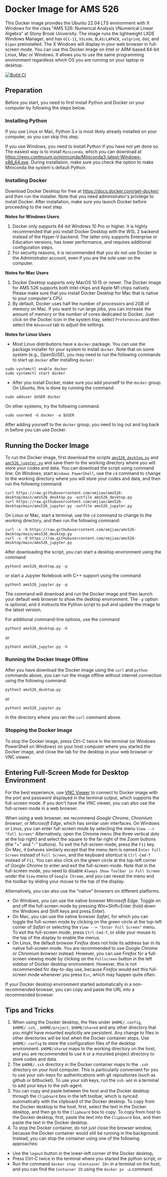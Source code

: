 # Docker Image for AMS 526
This Docker image provides the Ubuntu 22.04 LTS environment with X Windows for the class "AMS 526: Numerical Analysis I/Numerical Linear Algebra" at Stony Brook University. The image runs the lightweight LXDE Windows Manager, and has `GCC-11`, `VScode`, `BLAS/LAPACK`, `valgrind`, `ddd`, and `Eigen` preinstalled. The X Windows will display in your web browser in full-screen mode.
You can use this Docker image on Intel or ARM-based 64-bit Linux, Mac or Windows. It allows you to use the same programming environment regardless which OS you are running on your laptop or desktop.

[![Build CI](https://github.com/xmjiao/ams526-desktop/actions/workflows/docker-image.yml/badge.svg)](https://github.com/xmjiao/ams526-desktop/actions/workflows/docker-image.yml)

## Preparation
Before you start, you need to first install Python and Docker on your computer by following the steps below.

### Installing Python
If you use Linux or Mac, Python 3.x is most likely already installed on your computer, so you can skip this step.

If you use Windows, you need to install Python if you have not yet done so. The easiest way is to install `Miniconda`, which you can download at https://repo.continuum.io/miniconda/Miniconda3-latest-Windows-x86_64.exe. During installation, make sure you check the option to make Miniconda the system's default Python.

### Installing Docker
Download Docker Desktop for free at https://docs.docker.com/get-docker/ and then run the installer. Note that you need administrator's privilege to install Docker. After installation, make sure you launch Docker before proceeding to the next step.

**Notes for Windows Users**
1. Docker only supports 64-bit Windows 10 Pro or higher. It is highly recommended that you install Docker Desktop with the WSL 2 backend instead of the Hyper-V backend. The latter only supports Enterprise or Education versions, has lower performance, and requires additional configuration steps.
2. For security reasons, it is recommended that you do not use Docker in the Administrator account, even if you are the sole user on the computer.

**Notes for Mac Users**
1. Docker Desktop supports only MacOS 10.15 or newer. The Docker image for AMS 526 supports both Intel chips and Apple M1 chips natively. 
Please make sure that you install Docker Desktop for Mac that is native to your computer's CPU.
2. By default, Docker uses half the number of processors and 2GB of memory on Mac. If you want to run large jobs, you can increase the amount of memory or the number of cores dedicated to Docker. Just click on the Docker icon in the system tray, select `Preferences` and then select the `Advanced` tab to adjust the settings.

**Notes for Linux Users**
* Most Linux distributions have a `docker` package. You can use the package installer for your system to install `docker`. Note that on some system (e.g., OpenSUSE), you may need to run the following commands to start up `docker` after installing `docker`:
```
sudo systemctl enable docker
sudo systemctl start docker
```
* After you install Docker, make sure you add yourself to the `docker` group. On Ubuntu, this is done by running the command:
```
sudo adduser $USER docker
```
On other systems, try the following command.
```
sudo usermod -G docker -a $USER
```
After adding yourself to the `docker` group, you need to log out and log back in before you can use Docker.
## Running the Docker Image
To run the Docker image, first download the scripts [`ams526_desktop.py`](https://raw.githubusercontent.com/xmjiao/ams526-desktop/main/ams526_desktop.py)
and [`ams526_jupyter.py`](https://raw.githubusercontent.com/xmjiao/ams526-desktop/main/ams526_jupyter.py)
and save them to the working directory where you will store your codes and data. You can download the script using command line: On Windows, start `Windows PowerShell`, use the `cd` command to change to the working directory where you will store your codes and data, and then run the following command:
```
curl https://raw.githubusercontent.com/xmjiao/ams526-desktop/main/ams526_desktop.py -outfile ams526_desktop.py
curl https://raw.githubusercontent.com/xmjiao/ams526-desktop/main/ams526_jupyter.py -outfile ams526_jupyter.py
```
On Linux or Mac, start a terminal, use the `cd` command to change to the working directory, and then run the following command:
```
curl -s -O https://raw.githubusercontent.com/xmjiao/ams526-desktop/main/ams526_desktop.py
curl -s -O https://raw.githubusercontent.com/xmjiao/ams526-desktop/main/ams526_jupyter.py
```

After downloading the script, you can start a desktop environment using the command
```
python3 ams526_desktop.py -p
```
or start a Jupyter Notebook with C++ support using the command
```
python3 ams526_jupyter.py -p
```

The command will download and run the Docker image and then launch your default web browser to show the desktop environment. The `-p` option is optional, and it instructs the Python script to pull and update the image to the latest version.

For additional command-line options, use the command
```
python3 ams526_desktop.py -h
```
or 
```
python3 ams526_jupyter.py -h
```

### Running the Docker Image Offline
After you have download the Docker image using the `curl` and `python` commands above, you can run the image offline without internet connection using the following command:
```
python3 ams526_desktop.py
```
or 
```
python3 ams526_jupyter.py
```
in the directory where you ran the `curl` command above.

### Stopping the Docker Image
To stop the Docker image, press Ctrl-C twice in the terminal (or Windows PowerShell on Windows) on your host computer where you started the Docker image, and close the tab for the desktop in your web browser or VNC viewer.

## Entering Full-Screen Mode for Desktop Environment
For the best experience, use [VNC Viewer](http://realvnc.com/download/viewer) to connect to Docker image with the port and password displayed in the terminal output, which supports the full-screen mode. If you don't have the VNC viewer, you can
also use the full-screen mode in a web browser.

When using a web browser, we recommend *Google Chrome*, *Chromium browser*, or *Microsoft Edge*, which has similar user interfaces. On Windows or Linux, you can enter full-screen mode by selecting the menu `View --> "Full Screen"` Alternatively, open the Chrome menu (the three vertical dots at the top right) and select the square to the far right of the Zoom buttons (the "+" and "-" buttons). To exit the full-screen mode, press the `F11` key. On Mac, it behaves similarly except that the menu item is named `Enter Full Screen` instead of `Full Screen`, and the keyboard shortcut is `Ctrl-Cmd-f` instead of `F11`. You can also click on the green circle at the top-left corner of *Google Chrome* to enter and exit the full-screen mode. Note that in the full-screen mode, you need to disable `Always Show Toolbar in Full Screen` under the `View` menu of `Google Chrome`, and you can reveal the menu and the toolbar by sliding your mouse to the top of the display.

Alternatively, you can also use the "native" browsers on different platforms.
- On Windows, you can use the native browser *Microsoft Edge*. Toggle on and off the full-screen mode by pressing Win+Shift+Enter (hold down the Windows and Shift keys and press Enter).
- On Mac, you can use the native browser *Safari*, for which you can toggle the full-screen mode by clicking on the green circle at the top-left corner of *Safari* or selecting the `View --> "Enter Full Screen"` menu. To exit the full-screen mode, press `Ctrl-Cmd-f`, or slide your mouse to the top of the display to enable the menus.
- On Linux, the default browser *Firefox* does not hide its address bar in its native full-screen mode. You are recommended to use *Google Chrome* or *Chromium browser* instead. However, you can use *Firefox* for a full-screen viewing mode by clicking on the `Fullscreen` button in the left sidebar of Docker desktop environment. However, this is not recommended for day-to-day use, because *Firefox* would exit this full-screen mode whenever you press `Esc`, which may happen quite often.

If your Docker desktop environment started automatically in a non-recommended browser, you can copy and paste the URL into a recommended browser.
## Tips and Tricks
1. When using the Docker desktop, the files under `$HOME/.config`, `$HOME/.ssh`, , `$HOME/project`,  `$HOME/shared` and any other
directory that you might have mounted explicitly are persistent. Any change to files in other directories will be lost when the Docker container stops. Use `$HOME/.config` to store the configuration files of the desktop environment. `$HOME/shared` maps to the working directory on the host, and you are recommended to use it or a mounted project directory to store codes and data.
2. The `$HOME/.ssh` directory in the Docker container maps to the `.ssh` directory on your host computer. This is particularly convenient for you to use your ssh-keys for authentications with git repositories (such as github or bitbucket). To use your ssh keys, run the `ssh-add` in a terminal to add your keys to the ssh-agent.
3. You can copy and paste between the host and the Docker desktop through the `Clipboard` box in the left toolbar, which is synced automatically with the clipboard of the Docker desktop. To copy from the Docker desktop to the host, first, select the text in the Docker desktop, and then go to the `Clipboard` box to copy. To copy from host to the Docker desktop, first, paste the text into the `Clipboard` box, and then paste the text in the Docker desktop.
4. To stop the Docker container, do not just close the browser window, because the Docker container would still be running in the background. Instead, you can stop the container using one of the following approaches:
 - Use the `logout` button in the lower-left corner of the Docker desktop,
 - Press Ctrl-C twice in the terminal where you started the python script, or
 - Run the command `docker stop <Container ID>` in a terminal on the host, and you can find the `Container ID` using the `docker ps -a` command.
